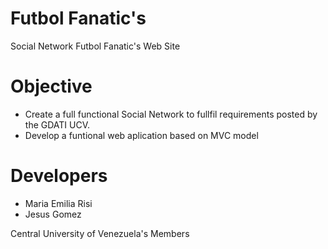 Futbol Fanatic's
===============

Social Network Futbol Fanatic's Web Site


Objective
=========

- Create a full functional Social Network to fullfil requirements posted by the GDATI UCV.
- Develop a funtional web aplication based on MVC model


Developers
==========
- Maria Emilia Risi
- Jesus Gomez
    
Central University of Venezuela's Members
    
    
